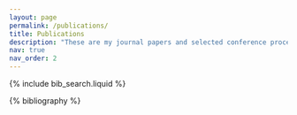 ```yaml
---
layout: page
permalink: /publications/
title: Publications
description: "These are my journal papers and selected conference proceedings in reverse chronological order. Please see my <a href='https://scholar.google.com/citations?user=5iMfGscAAAAJ'>Google Scholar</a> for up-to-date or a more comprehensive list. In case you are interested, click these links for PDFs of my <a href='https://wiredspace.wits.ac.za/server/api/core/bitstreams/83fd0986-4523-4180-9db1-d3b036ced725/content'>PhD (Improving the Resilience of Free-Space Optical Links using Structured Modes of Light)</a> and <a href='https://wiredspace.wits.ac.za/bitstreams/318c6189-3b79-4165-bb9b-4859aa5832da/download'>MSc (Energy reconstruction on the LHC ATLAS TileCal upgraded front end: feasibility study for a sROD co-processing unit)</a>!"
nav: true
nav_order: 2
---
```


<!-- _pages/publications.md -->

<!-- Bibsearch Feature -->

{% include bib_search.liquid %}

<div class="publications">

{% bibliography %}

</div>
